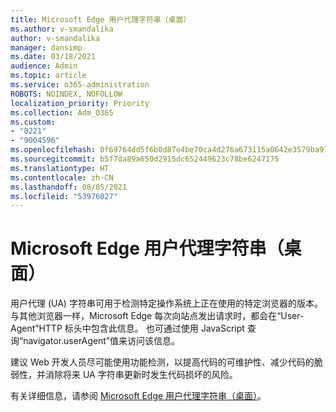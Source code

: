 ```yaml
---
title: Microsoft Edge 用户代理字符串（桌面）
ms.author: v-smandalika
author: v-smandalika
manager: dansimp
ms.date: 03/18/2021
audience: Admin
ms.topic: article
ms.service: o365-administration
ROBOTS: NOINDEX, NOFOLLOW
localization_priority: Priority
ms.collection: Adm_O365
ms.custom:
- "8221"
- "9004596"
ms.openlocfilehash: 0f69764dd5f6b0d87e4be70ca4d276a673115a0642e3579ba97515701606bc92
ms.sourcegitcommit: b5f7da89a650d2915dc652449623c78be6247175
ms.translationtype: HT
ms.contentlocale: zh-CN
ms.lasthandoff: 08/05/2021
ms.locfileid: "53976027"
---
```

# <a name="microsoft-edge-user-agent-strings-desktop"></a>Microsoft Edge 用户代理字符串（桌面）

用户代理 (UA) 字符串可用于检测特定操作系统上正在使用的特定浏览器的版本。 与其他浏览器一样，Microsoft Edge 每次向站点发出请求时，都会在“User-Agent”HTTP 标头中包含此信息。 也可通过使用 JavaScript 查询“navigator.userAgent”值来访问该信息。

建议 Web 开发人员尽可能使用功能检测，以提高代码的可维护性、减少代码的脆弱性，并消除将来 UA 字符串更新时发生代码损坏的风险。

有关详细信息，请参阅 [Microsoft Edge 用户代理字符串（桌面）](https://docs.microsoft.com/microsoft-edge/web-platform/user-agent-string)。

